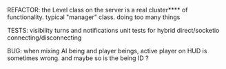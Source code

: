 
REFACTOR:
the Level class on the server is a real cluster**** of functionality. typical "manager" class. doing too many things

TESTS:
visibility
turns and notifications
unit tests for hybrid direct/socketio connecting/disconnecting


BUG:
when mixing AI being and player beings, active player on HUD is sometimes wrong. and maybe so is the being ID ?